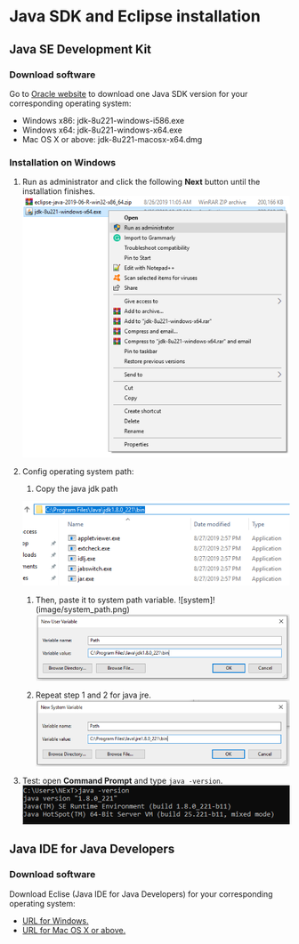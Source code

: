 # Java SDK and Eclipse installation
## Java SE Development Kit
### Download software
Go to [Oracle website](https://www.oracle.com/technetwork/java/javase/downloads/jdk8-downloads-2133151.html) to download one Java SDK version for your corresponding operating system:
* Windows x86: jdk-8u221-windows-i586.exe
* Windows x64: jdk-8u221-windows-x64.exe
* Mac OS X or above: jdk-8u221-macosx-x64.dmg
### Installation on Windows
1. Run as administrator and click the following **Next** button until the installation finishes.
![Run as administrator](image/run.png)
1. Config operating system path:
    1. Copy the java jdk path
    
    ![java jdk](image/jdk.png)    
    1. Then, paste it to system path variable.
    ![system]!(image/system_path.png)
    ![variable path](image/system_path_sdk.png)
    
    1. Repeat step 1 and 2 for java jre.
    ![jre](image/system_path_jre.png)
1. Test: open **Command Prompt** and type `java -version`. 
![result](image/test.png)



## Java IDE for Java Developers
### Download software
Download Eclise (Java IDE for Java Developers) for your corresponding operating system:
* [URL for Windows.](https://www.eclipse.org/downloads/download.php?file=/technology/epp/downloads/release/2019-06/R/eclipse-java-2019-06-R-win32-x86_64.zip)
* [URL for Mac OS X or above.](https://www.eclipse.org/downloads/download.php?file=/technology/epp/downloads/release/2019-06/R/eclipse-java-2019-06-R-macosx-cocoa-x86_64.dmg)


